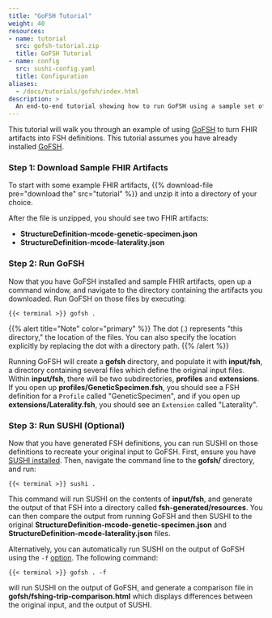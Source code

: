 ```yaml
---
title: "GoFSH Tutorial"
weight: 40
resources:
- name: tutorial
  src: gofsh-tutorial.zip
  title: GoFSH Tutorial
- name: config
  src: sushi-config.yaml
  title: Configuration
aliases:
  - /docs/tutorials/gofsh/index.html
description: >
  An end-to-end tutorial showing how to run GoFSH using a sample set of FHIR resources
---
```


This tutorial will walk you through an example of using [GoFSH](/docs/gofsh) to turn FHIR artifacts into FSH definitions. This tutorial assumes you have already installed [GoFSH](/docs/gofsh/installation).

### Step 1: Download Sample FHIR Artifacts

To start with some example FHIR artifacts, {{% download-file pre="download the" src="tutorial" %}} and unzip it into a directory of your choice.

After the file is unzipped, you should see two FHIR artifacts:

* **StructureDefinition-mcode-genetic-specimen.json**
* **StructureDefinition-mcode-laterality.json**

### Step 2: Run GoFSH

Now that you have GoFSH installed and sample FHIR artifacts, open up a command window, and navigate to the directory containing the artifacts you downloaded. Run GoFSH on those files by executing:

```shell
{{< terminal >}} gofsh .
```

{{% alert title="Note" color="primary" %}}
The dot (.) represents "this directory," the location of the files. You can also specify the location explicitly by replacing the dot with a directory path.
{{% /alert %}}

Running GoFSH will create a **gofsh** directory, and populate it with **input/fsh**, a directory containing several files which define the original input files. Within **input/fsh**, there will be two subdirectories, **profiles** and **extensions**. If you open up **profiles/GeneticSpecimen.fsh**, you should see a FSH definition for a `Profile` called "GeneticSpecimen", and if you open up **extensions/Laterality.fsh**, you should see an `Extension` called "Laterality".

### Step 3: Run SUSHI (Optional)

Now that you have generated FSH definitions, you can run SUSHI on those definitions to recreate your original input to GoFSH. First, ensure you have [SUSHI installed](/docs/sushi/installation). Then, navigate the command line to the **gofsh/** directory, and run:

```shell
{{< terminal >}} sushi .
```

This command will run SUSHI on the contents of **input/fsh**, and generate the output of that FSH into a directory called **fsh-generated/resources**. You can then compare the output from running GoFSH and then SUSHI to the original **StructureDefinition-mcode-genetic-specimen.json** and **StructureDefinition-mcode-laterality.json** files.

Alternatively, you can automatically run SUSHI on the output of GoFSH using the `-f` [option](/docs/gofsh/running/#fshing-trip). The following command:
```shell
{{< terminal >}} gofsh . -f
```
will run SUSHI on the output of GoFSH, and generate a comparison file in **gofsh/fshing-trip-comparison.html** which displays differences between the original input, and the output of SUSHI.